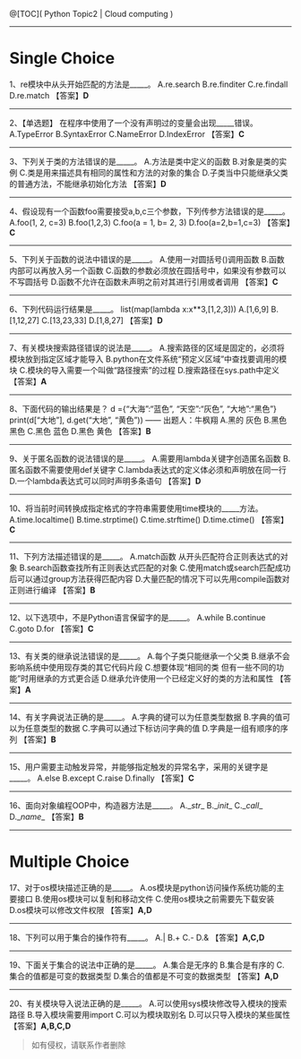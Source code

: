 ﻿@[TOC]( Python Topic2 | Cloud computing )

---
# Single Choice
1、re模块中从头开始匹配的方法是_____。
A.re.search 
B.re.finditer 
C.re.findall 
D.re.match 
【答案】**D**

---
2、【单选题】
在程序中使用了一个没有声明过的变量会出现_____错误。
A.TypeError 
B.SyntaxError 
C.NameError 
D.IndexError 
【答案】**C**

---
3、下列关于类的方法错误的是_____。
A.方法是类中定义的函数 
B.对象是类的实例 
C.类是用来描述具有相同的属性和方法的对象的集合 
D.子类当中只能继承父类的普通方法，不能继承初始化方法 
【答案】**D**

---
4、假设现有一个函数foo需要接受a,b,c三个参数，下列传参方法错误的是_____。
A.foo(1, 2, c=3) 
B.foo(1,2,3) 
C.foo(a = 1, b= 2, 3) 
D.foo(a=2,b=1,c=3) 
【答案】**C**

---
5、下列关于函数的说法中错误的是_____。
A.使用一对圆括号()调用函数 
B.函数内部可以再放入另一个函数 
C.函数的参数必须放在圆括号中，如果没有参数可以不写圆括号 
D.函数不允许在函数未声明之前对其进行引用或者调用 
【答案】**C**

---
6、下列代码运行结果是_____。
list(map(lambda x:x**3,[1,2,3]))
A.[1,6,9] 
B.[1,12,27] 
C.[13,23,33] 
D.[1,8,27] 
【答案】**D**

---
7、有关模块搜索路径错误的说法是_____。
A.搜索路径的区域是固定的，必须将模块放到指定区域才能导入 
B.python在文件系统“预定义区域”中查找要调用的模块 
C.模块的导入需要一个叫做“路径搜索”的过程 
D.搜索路径在sys.path中定义 
【答案】**A**

---
8、下面代码的输出结果是？
d ={“大海”:“蓝色”, “天空”:“灰色”, “大地”:“黑色”}
print(d[“大地”], d.get(“大地”, “黄色”))   —— 出题人：牛枫翔
A.黑的 灰色 
B.黑色 黑色 
C.黑色 蓝色 
D.黑色 黄色 
【答案】**B**

---
9、关于匿名函数的说法错误的是_____。
A.需要用lambda关键字创造匿名函数 
B.匿名函数不需要使用def关键字 
C.lambda表达式的定义体必须和声明放在同一行 
D.一个lambda表达式可以同时声明多条语句 
【答案】**D**

---
10、将当前时间转换成指定格式的字符串需要使用time模块的_____方法。
A.time.localtime() 
B.time.strptime() 
C.time.strftime() 
D.time.ctime() 
【答案】**C**

---
11、下列方法描述错误的是_____。
A.match函数 从开头匹配符合正则表达式的对象 
B.search函数查找所有正则表达式匹配的对象 
C.使用match或search匹配成功后可以通过group方法获得匹配内容 
D.大量匹配的情况下可以先用compile函数对正则进行编译 
【答案】**B**

---
12、以下选项中，不是Python语言保留字的是_____。
A.while 
B.continue 
C.goto 
D.for 
【答案】**C**

---
13、有关类的继承说法错误的是_____。
A.每个子类只能继承一个父类 
B.继承不会影响系统中使用现存类的其它代码片段 
C.想要体现“相同的类 但有一些不同的功能”时用继承的方式更合适 
D.继承允许使用一个已经定义好的类的方法和属性 
【答案】**A**

---
14、有关字典说法正确的是_____。
A.字典的键可以为任意类型数据 
B.字典的值可以为任意类型的数据 
C.字典可以通过下标访问字典的值 
D.字典是一组有顺序的序列 
【答案】**B**

---
15、用户需要主动触发异常，并能够指定触发的异常名字，采用的关键字是_____。
A.else
B.except
C.raise
D.finally
【答案】**C**

---
16、面向对象编程OOP中，构造器方法是_____。
A.\__str__
B.\__init__
C.\__call__
D.\__name__
【答案】**B**

---
# Multiple Choice
17、对于os模块描述正确的是_____。
A.os模块是python访问操作系统功能的主要接口 
B.使用os模块可以复制和移动文件 
C.使用os模块之前需要先下载安装 
D.os模块可以修改文件权限 
【答案】**A,D**

---
18、下列可以用于集合的操作符有_____。
A.| 
B.+ 
C.- 
D.& 
【答案】**A,C,D**

---
19、下面关于集合的说法中正确的是_____。
A.集合是无序的 
B.集合是有序的 
C.集合的值都是可变的数据类型 
D.集合的值都是不可变的数据类型 
【答案】**A,D**

---
20、有关模块导入说法正确的是_____。
A.可以使用sys模块修改导入模块的搜索路径 
B.导入模块需要用import 
C.可以为模块取别名 
D.可以只导入模块的某些属性 
【答案】**A,B,C,D**


> 如有侵权，请联系作者删除
